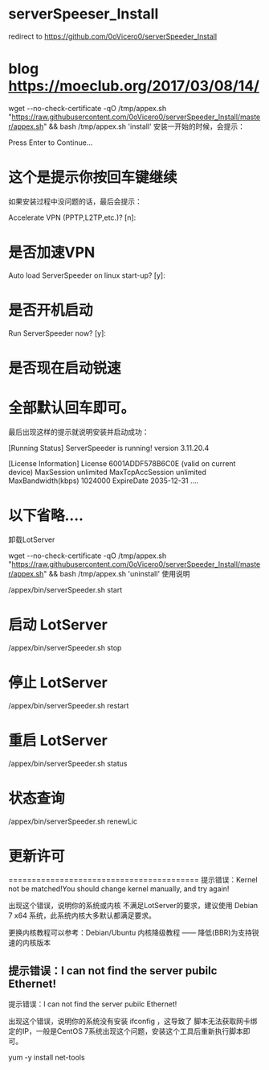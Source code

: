 # serverSpeeser_Install
redirect to https://github.com/0oVicero0/serverSpeeder_Install

blog https://moeclub.org/2017/03/08/14/
====================================================================================
wget --no-check-certificate -qO /tmp/appex.sh "https://raw.githubusercontent.com/0oVicero0/serverSpeeder_Install/master/appex.sh" && bash /tmp/appex.sh 'install'
安装一开始的时候，会提示：

Press Enter to Continue...
# 这个是提示你按回车键继续
如果安装过程中没问题的话，最后会提示：

Accelerate VPN (PPTP,L2TP,etc.)? [n]:
# 是否加速VPN
 
Auto load ServerSpeeder on linux start-up? [y]:
# 是否开机启动
 
Run ServerSpeeder now? [y]:
# 是否现在启动锐速
 
# 全部默认回车即可。
最后出现这样的提示就说明安装并启动成功：

[Running Status]
ServerSpeeder is running!
version              3.11.20.4
 
[License Information]
License              6001ADDF578B6C0E (valid on current device)
MaxSession           unlimited
MaxTcpAccSession     unlimited
MaxBandwidth(kbps)   1024000
ExpireDate           2035-12-31
....
# 以下省略....
卸载LotServer

wget --no-check-certificate -qO /tmp/appex.sh "https://raw.githubusercontent.com/0oVicero0/serverSpeeder_Install/master/appex.sh" && bash /tmp/appex.sh 'uninstall'
使用说明

/appex/bin/serverSpeeder.sh start
# 启动 LotServer
 
/appex/bin/serverSpeeder.sh stop
# 停止 LotServer
 
/appex/bin/serverSpeeder.sh restart
# 重启 LotServer
 
/appex/bin/serverSpeeder.sh status
# 状态查询
 
/appex/bin/serverSpeeder.sh renewLic
# 更新许可

=========================================
提示错误：Kernel not be matched!You should change kernel manually, and try again!

出现这个错误，说明你的系统或内核 不满足LotServer的要求，建议使用 Debian 7 x64 系统，此系统内核大多默认都满足要求。

更换内核教程可以参考：Debian/Ubuntu 内核降级教程 —— 降低(BBR)为支持锐速的内核版本

提示错误：I can not find the server pubilc Ethernet!
------------------------------------------------------------------------------------
提示错误：I can not find the server pubilc Ethernet!

出现这个错误，说明你的系统没有安装 ifconfig ，这导致了 脚本无法获取网卡绑定的IP，一般是CentOS 7系统出现这个问题，安装这个工具后重新执行脚本即可。

yum -y install net-tools
